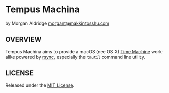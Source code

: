 # Tempus Machina
by Morgan Aldridge <morgant@makkintosshu.com>

## OVERVIEW

Tempus Machina aims to provide a macOS (nee OS X) [Time Machine](https://en.wikipedia.org/wiki/Time_Machine_(macOS)) work-alike powered by [rsync](https://rsync.samba.org/), especially the `tmutil` command line utility.

## LICENSE

Released under the [MIT License](LICENSE).
